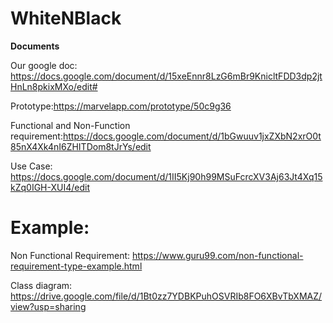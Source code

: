 # WhiteNBlack
<b>Documents</b>

Our google doc: https://docs.google.com/document/d/15xeEnnr8LzG6mBr9KnicltFDD3dp2jtHnLn8pkixMXo/edit#

Prototype:https://marvelapp.com/prototype/50c9g36

Functional and Non-Function requirement:https://docs.google.com/document/d/1bGwuuv1jxZXbN2xrO0t85nX4Xk4nI6ZHITDom8tJrYs/edit

Use Case: https://docs.google.com/document/d/1II5Kj90h99MSuFcrcXV3Aj63Jt4Xq15kZq0IGH-XUI4/edit

# Example:

Non Functional Requirement: https://www.guru99.com/non-functional-requirement-type-example.html

Class diagram: https://drive.google.com/file/d/1Bt0zz7YDBKPuhOSVRIb8FO6XBvTbXMAZ/view?usp=sharing

